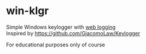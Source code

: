 # win-klgr
Simple Windows keylogger with [web logging](https://www.protectedtext.com/)  
Inspired by https://github.com/GiacomoLaw/Keylogger  

For educational purposes only of course
